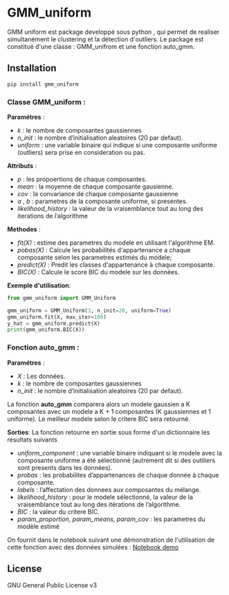 # GMM_uniform
GMM uniform est package developpé sous python , qui permet de realiser simultanément le clustering et la détection d'outliers.
Le package est constitué d'une classe : GMM_unifrom et une fonction auto_gmm.

## Installation
```sh
pip install gmm_uniform
```

### Classe GMM_uniform : 
**Paramétres** : 
- *k* : le nombre de composantes gaussiennes
- *n_init* :  le nombre d’initialisation aleatoires (20 par defaut). 
- *uniform* : une variable binaire qui indique si une composante uniforme (outliers) sera prise en consideration  ou pas.

**Attributs** :
- *p* : les propoertions de chaque composantes.
- *mean* : la moyenne de chaque composante gausienne.
- *cov* : la convariance de chaque composante gaussienne
- *a* , *b* : parametres de la composante uniforme, si presentes.
- *likelihood_history* : la valeur de la vraisemblance tout au long des iterations de l’algorithme  

**Methodes** : 
- *fit(X)* : estime des parametres du modele en utilisant l'algorithme EM.
- *pobas(X)* : Calcule les probabilités d'appartenance a chaque composante selon les parametres estimés du modele;
- *predict(X)* : Predit les classes d'appartenance à chaque composante.
- *BIC(X)* : Calcule le score BIC du modele sur les données.

**Exemple d'utilisation**:
```python
from gmm_uniform import GMM_Uniform 

gmm_uniform = GMM_Uniform(3, n_init=20, uniform=True)
gmm_uniform.fit(X, max_iter=100)
y_hat = gmm_uniform.predict(X)
print(gmm_uniform.BIC(X))
```

### Fonction auto_gmm : 
**Paramétres** : 
- *X* : Les données.
- *k* : le nombre de composantes gaussiennes
- *n_init* :  le nombre d’initialisation aleatoires (20 par defaut). 

La fonction **auto_gmm** comparera alors un modele gaussien a K composantes avec un modele a K + 1 composantes (K gaussiennes et 1 uniforme). Le meilleur modele selon le critere BIC sera retourné.

**Sorties**: La fonction retourne en sortie sous forme d'un dictionnaire les résultats suivants
 - *uniform_component* : une variable binaire indiquant si le modele avec la composante uniforme a été sélectionné (autrement dit si des outiliers 
sont presents dans les données).
- *probas* : les probabilites d’appartenances de chaque donnée à chaque composante.
- *labels* : l’affectation des donnees aux composantes du mélange.
- *likelihood_history* : pour le modele sélectionné, la valeur de la vraisemblance tout au long des itérations de l’algorithme.
- *BIC* : la valeur du critere BIC.
- *param_proportion, param_means, param_cov* : les parametres du modèle estimé

On fournit dans le notebook suivant une démonstration de l'utilisation de cette fonction avec des données simulées : [Notebook demo](https://colab.research.google.com/drive/1vXohSLkv81su05q-6oIbmNB31U8Hg1wZ?usp=sharing)

## License
GNU General Public License v3
